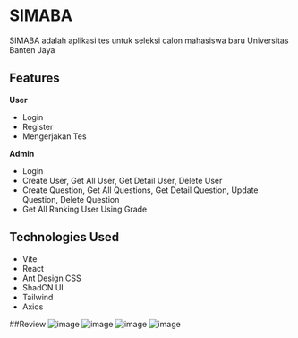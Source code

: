 # SIMABA

SIMABA adalah aplikasi tes untuk seleksi calon mahasiswa baru Universitas Banten Jaya

## Features

**User**
- Login
- Register
- Mengerjakan Tes

**Admin**
- Login
- Create User, Get All User, Get Detail User, Delete User
- Create Question, Get All Questions, Get Detail Question, Update Question, Delete Question
- Get All Ranking User Using Grade

## Technologies Used

- Vite
- React
- Ant Design CSS
- ShadCN UI
- Tailwind
- Axios

##Review
![image](https://github.com/SIMABASANBER/frontend_user/assets/109673930/65f1fb81-21a5-421b-99c7-a9620adb1c81)
![image](https://github.com/SIMABASANBER/frontend_user/assets/109673930/0cd9a805-f879-466a-9896-6dfd0aa94bd8)
![image](https://github.com/SIMABASANBER/frontend_user/assets/109673930/5b8836c7-4685-435a-a2fd-0ac299c2beb7)
![image](https://github.com/SIMABASANBER/frontend_user/assets/109673930/aac2114c-70e0-4b4a-ad23-0d74c5c0e3a9)


